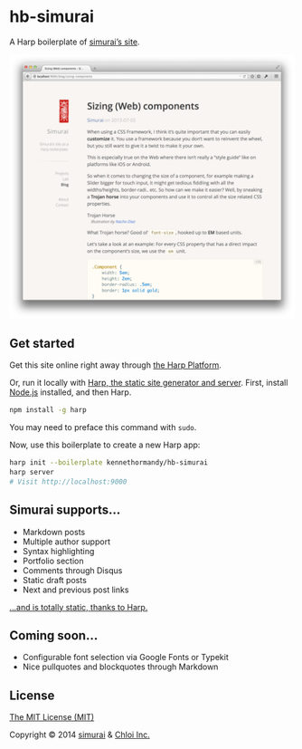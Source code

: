 hb-simurai
==========

A Harp boilerplate of [simurai’s site](http://simurai.com/).

[![hb-simurai boilerplate screenshot](preview.png)](https://www.harp.io/apps/new?boilerplate=kennethormandy/hb-simurai)

## Get started

Get this site online right away through [the Harp Platform](https://www.harp.io/apps/new?boilerplate=kennethormandy/hb-simurai).

Or, run it locally with [Harp, the static site generator and server](http://harpjs.com/docs/quick-start). First, install [Node.js](http://nodejs.org) installed, and then Harp.

```bash
npm install -g harp
```

You may need to preface this command with `sudo`.

Now, use this boilerplate to create a new Harp app:

```bash
harp init --boilerplate kennethormandy/hb-simurai
harp server
# Visit http://localhost:9000
```

## Simurai supports…

- Markdown posts
- Multiple author support
- Syntax highlighting
- Portfolio section
- Comments through Disqus
- Static draft posts
- Next and previous post links

[…and is totally static, thanks to Harp.](http://harpjs.com)

## Coming soon…

- Configurable font selection via Google Fonts or Typekit
- Nice pullquotes and blockquotes through Markdown

## License

[The MIT License (MIT)](LICENSE)

Copyright © 2014 [simurai](http://simurai.com/) & [Chloi Inc.](http://chloi.io)
